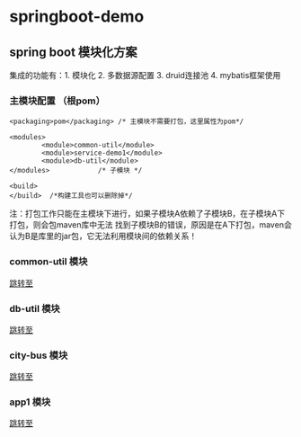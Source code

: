 # springboot-demo

## spring boot 模块化方案
集成的功能有：1. 模块化   2. 多数据源配置   3. druid连接池   4. mybatis框架使用
### 主模块配置 （根pom）

```$xslt
<packaging>pom</packaging> /* 主模块不需要打包，这里属性为pom*/

<modules>
        <module>common-util</module>
        <module>service-demo1</module>
        <module>db-util</module>
</modules>            /* 子模块 */

<build>
</build>  /*构建工具也可以删除掉*/
```
注：打包工作只能在主模块下进行，如果子模块A依赖了子模块B，在子模块A下打包，则会包maven库中无法
找到子模块B的错误，原因是在A下打包，maven会认为B是库里的jar包，它无法利用模块间的依赖关系！

### common-util 模块
[跳转至](https://github.com/anybus/springboot-demo/tree/master/common-util)
### db-util 模块
[跳转至](https://github.com/anybus/springboot-demo/tree/master/db-util)
### city-bus 模块
[跳转至](https://github.com/anybus/springboot-demo/tree/master/city-bus)
### app1 模块
[跳转至](https://github.com/anybus/springboot-demo/tree/master/app1)







